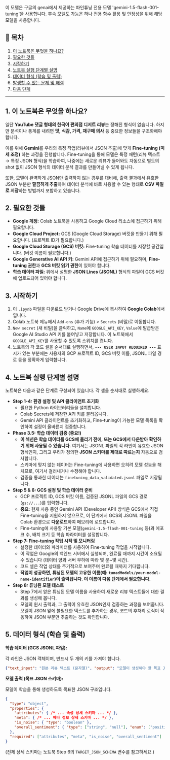 이 모델은 구글의 genai에서 제공하는 파인튜닝 전용 모델 'gemini-1.5-flash-001-tuning'을 사용합니다. 후속 모델도 가능은 하나 전용 함수 활용 및 안정성을 위해 해당 모델을 사용합니다. 

## 📄 목차

1.  [이 노트북은 무엇을 하나요?](#1-이-노트북은-무엇을-하나요)
2.  [필요한 것들](#2-필요한-것들)
3.  [시작하기](#3-시작하기)
4.  [노트북 실행 단계별 설명](#4-노트북-실행-단계별-설명)
5.  [데이터 형식 (학습 및 출력)](#5-데이터-형식-학습-및-출력)
6.  [발생할 수 있는 문제 및 해결](#6-발생할-수-있는-문제-및-해결)
7.  [다음 단계](#7-다음-단계)

---

## 1. 이 노트북은 무엇을 하나요?

일단 **YouTube 댓글 형태의 한국어 편의점 디저트 리뷰**는 정해진 형식이 없습니다. 하지만 분석이나 통계를 내려면 **맛, 식감, 가격, 재구매 의사** 등 중요한 정보들을 구조화해야 합니다.

이를 위해 **Gemini**를 우리의 특정 작업(리뷰에서 JSON 추출)에 맞게 **Fine-tuning (미세 조정)** 하는 과정을 진행합니다. Fine-tuning을 통해 모델은 특정 패턴(리뷰 텍스트 → 특정 JSON 형식)을 학습하여, 나중에는 새로운 리뷰가 들어와도 자동으로 별도의 shot 없이 JSON 형식의 데이터 분석 결과를 만들어낼 수 있게 됩니다.

또한, 모델이 완벽하게 JSON만 출력하지 않는 경우를 대비해, 출력 결과에서 유효한 JSON 부분만 **깔끔하게 추출**하여 데이터 분석에 바로 사용할 수 있는 형태로 **CSV 파일로 저장**하는 방법까지 포함하고 있습니다.

## 2. 필요한 것들

*   **Google 계정:** Colab 노트북을 사용하고 Google Cloud 리소스에 접근하기 위해 필요합니다.
*   **Google Cloud Project:** GCS (Google Cloud Storage) 버킷을 만들기 위해 필요합니다. (프로젝트 ID가 필요합니다.)
*   **Google Cloud Storage (GCS) 버킷:** Fine-tuning 학습 데이터를 저장할 공간입니다. (버킷 이름이 필요합니다.)
*   **Google Generative AI API 키:** Gemini API에 접근하기 위해 필요하며, **Fine-tuning 권한**과 **GCS 버킷 읽기 권한**이 있어야 합니다.
*   **학습 데이터 파일:** 위에서 설명한 **JSON Lines (JSONL)** 형식의 파일이 GCS 버킷에 업로드되어 있어야 합니다.

## 3. 시작하기

1.  이 `.ipynb` 파일을 다운로드 받거나 Google Drive에 복사하여 **Google Colab**에서 엽니다.
2.  Colab 노트북 메뉴에서 `Add-ons` (추가 기능) > `Secrets` (비밀)로 이동합니다.
3.  `New secret` (새 비밀)을 클릭하고, `Name`에 `GOOGLE_API_KEY`, `Value`에 발급받은 Google AI Studio API 키를 붙여넣고 저장합니다. 이 노트북에서 `GOOGLE_API_KEY`를 사용할 수 있도록 스위치를 켭니다.
4.  노트북의 각 코드 셀을 순서대로 실행하면서, **`--- USER INPUT REQUIRED ---`** 표시가 있는 부분에는 사용자의 GCP 프로젝트 ID, GCS 버킷 이름, JSONL 파일 경로 등을 정확하게 입력합니다.

## 4. 노트북 실행 단계별 설명

노트북은 다음과 같은 단계로 구성되어 있습니다. 각 셀을 순서대로 실행하세요.

*   **Step 1-4: 환경 설정 및 API 클라이언트 초기화**
    *   필요한 Python 라이브러리들을 설치합니다.
    *   Colab Secrets에 저장한 API 키를 불러옵니다.
    *   Gemini API 클라이언트를 초기화하고, Fine-tuning이 가능한 모델 목록을 확인하여 설정이 올바른지 검증합니다.
*   **Phase 3.5: 학습 데이터 검증 (중요!)**
    *   **이 섹션은 학습 데이터를 GCS에 올리기 전에, 또는 GCS에서 다운받아 확인하기 위해 사용될 수 있습니다.** 여기서는 JSONL 파일의 각 라인이 유효한 JSON 형식인지, 그리고 우리가 정의한 **JSON 스키마를 제대로 따르는지** 자동으로 검사합니다.
    *   스키마에 맞지 않는 데이터는 Fine-tuning에 사용하면 오히려 모델 성능을 해치므로, 여기서 걸러내거나 수정해야 합니다.
    *   검증을 통과한 데이터는 `finetuning_data_validated.jsonl` 파일로 저장됩니다.
*   **Step 5 & 6: GCS 설정 및 학습 데이터 준비**
    *   GCP 프로젝트 ID, GCS 버킷 이름, 검증된 JSONL 파일의 GCS 경로(`gs://...`)를 입력합니다.
    *   **중요:** 현재 사용 중인 Gemini API (Developer API) 방식은 GCS에서 직접 Fine-tuning을 지원하지 않으므로, 이 단계에서 GCS의 JSONL 파일을 Colab 환경으로 **다운로드**하여 메모리에 로드합니다.
    *   Fine-tuning에 사용할 기본 모델(`gemini-1.5-flash-001-tuning` 등)과 에포크 수, 배치 크기 등 학습 파라미터를 설정합니다.
*   **Step 7: Fine-tuning 작업 시작 및 모니터링**
    *   설정한 데이터와 파라미터를 사용하여 Fine-tuning 작업을 시작합니다.
    *   이 작업은 Google의 백엔드 서버에서 실행되며, 완료될 때까지 시간이 소요될 수 있습니다 (데이터 양과 서버 부하에 따라 몇 분~몇 시간).
    *   코드 셀은 작업 상태를 주기적으로 보여주며 완료될 때까지 기다립니다.
    *   **작업이 성공하면, 튜닝된 모델의 고유한 이름(예: `tunedModels/your-model-name-identifier`)이 출력됩니다. 이 이름이 다음 단계에서 필요합니다.**
*   **Step 8: 튜닝된 모델 테스트**
    *   Step 7에서 얻은 튜닝된 모델 이름을 사용하여 새로운 리뷰 텍스트들에 대한 결과를 생성해 봅니다.
    *   모델의 원시 출력과, 그 출력이 유효한 JSON인지 검증하는 과정을 보여줍니다. 모델이 JSON 앞에 불필요한 텍스트를 추가하는 경우, 코드의 후처리 로직이 작동하여 JSON 부분만 추출하는 것도 확인합니다.

## 5. 데이터 형식 (학습 및 출력)

**학습 데이터 (GCS JSONL 파일):**

각 라인은 JSON 객체이며, 반드시 두 개의 키를 가져야 합니다.

```json
{"text_input": "원본 리뷰 텍스트 (문자열)", "output": "모델이 생성해야 할 목표 JSON 객체를 문자열로 변환한 것"}
```

**모델 출력 (목표 JSON 스키마):**

모델이 학습을 통해 생성하도록 목표한 JSON 구조입니다.

```json
{
  "type": "object",
  "properties": {
    "attributes": { /* ... 속성 상세 스키마 ... */ },
    "meta": { /* ... 메타 정보 상세 스키마 ... */ },
    "is_noise": { "type": "boolean" },
    "overall_sentiment": { "type": ["string", "null"], "enum": ["positive", "negative", "mixed", "neutral", null] }
  },
  "required": ["attributes", "meta", "is_noise", "overall_sentiment"]
}
```
(전체 상세 스키마는 노트북 Step 6의 `TARGET_JSON_SCHEMA` 변수를 참고하세요.)